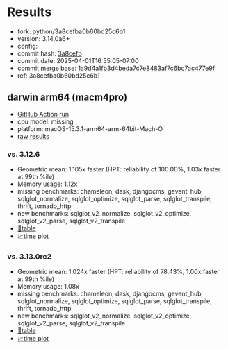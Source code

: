# Results

- fork: python/3a8cefba0b60bd25c6b1
- version: 3.14.0a6+
- config: 
- commit hash: [3a8cefb](https://github.com/python/cpython/commit/3a8cefb)
- commit date: 2025-04-01T16:55:05-07:00
- commit merge base: [1a9d4a1fb3d4beda7c7e8483af7c6bc7ac477e9f](https://github.com/python/cpython/commit/1a9d4a1fb3d4beda7c7e8483af7c6bc7ac477e9f)
- ref: 3a8cefba0b60bd25c6b1

## darwin arm64 (macm4pro)

- [GitHub Action run](https://github.com/facebookexperimental/free-threading-benchmarking/actions/runs/14208761861)
- cpu model: missing
- platform: macOS-15.3.1-arm64-arm-64bit-Mach-O
- [raw results](bm-20250401-macm4pro-arm64-python-3a8cefba0b60bd25c6b1-3.14.0a6%2B-3a8cefb.json)

### vs. 3.12.6

- Geometric mean: 1.105x faster (HPT: reliability of 100.00%, 1.03x faster at 99th %ile)
- Memory usage: 1.12x
- missing benchmarks: chameleon, dask, djangocms, gevent_hub, sqlglot_normalize, sqlglot_optimize, sqlglot_parse, sqlglot_transpile, thrift, tornado_http
- new benchmarks: sqlglot_v2_normalize, sqlglot_v2_optimize, sqlglot_v2_parse, sqlglot_v2_transpile
- [📄table](bm-20250401-macm4pro-arm64-python-3a8cefba0b60bd25c6b1-3.14.0a6%2B-3a8cefb-vs-3.12.6.md)
- [📈time plot](bm-20250401-macm4pro-arm64-python-3a8cefba0b60bd25c6b1-3.14.0a6%2B-3a8cefb-vs-3.12.6.svg)

### vs. 3.13.0rc2

- Geometric mean: 1.024x faster (HPT: reliability of 78.43%, 1.00x faster at 99th %ile)
- Memory usage: 1.08x
- missing benchmarks: chameleon, dask, djangocms, gevent_hub, sqlglot_normalize, sqlglot_optimize, sqlglot_parse, sqlglot_transpile, thrift, tornado_http
- new benchmarks: sqlglot_v2_normalize, sqlglot_v2_optimize, sqlglot_v2_parse, sqlglot_v2_transpile
- [📄table](bm-20250401-macm4pro-arm64-python-3a8cefba0b60bd25c6b1-3.14.0a6%2B-3a8cefb-vs-3.13.0rc2.md)
- [📈time plot](bm-20250401-macm4pro-arm64-python-3a8cefba0b60bd25c6b1-3.14.0a6%2B-3a8cefb-vs-3.13.0rc2.svg)

